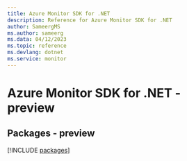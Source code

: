 ```yaml
---
title: Azure Monitor SDK for .NET
description: Reference for Azure Monitor SDK for .NET
author: SameergMS
ms.author: sameerg
ms.data: 04/12/2023
ms.topic: reference
ms.devlang: dotnet
ms.service: monitor
---
```

# Azure Monitor SDK for .NET - preview
## Packages - preview
[!INCLUDE [packages](monitor-index.md)]